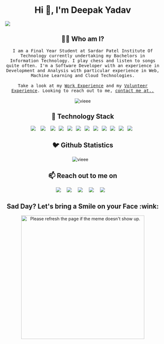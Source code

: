 <h1 align="center">Hi 👋, I'm Deepak Yadav</h1>
<img src="https://i.imgur.com/Eu3NtrU.png">

<h2 align="center"> 👨‍💻 Who am I?</h2>
<p align="center">
  <samp>
I am a Final Year Student at Sardar Patel Institute Of Technology currently undertaking my Bachelors in Information Technology. I play chess and listen to songs quite often. I'm a Software Developer with an experience in Development and Analysis with particular experience in Web, Machine Learning and Cloud Technologies. 
  </samp><br><br>
  <samp>
Take a look at my <a href="./EXPERIENCE.md">Work Experience</a> and my <a href="./VOLUNTEER-EXPERIENCE.md">Volunteer Experience</a>. Looking to reach out to me, <a href="#contact">contact me at..</a>
   </samp>
  <br> <br>
  <img src="https://komarev.com/ghpvc/?username=vieee" alt="vieee" /> 
</p>

<h2 align="center"> 🔭 Technology Stack</h2>
<p align="center">
  <img src="https://img.shields.io/badge/node.js%20-%2343853D.svg?&style=for-the-badge&logo=node.js&logoColor=white" />&nbsp;&nbsp;&nbsp;
  <img src="https://img.shields.io/badge/react%20-%2300D9FF.svg?&style=for-the-badge&logo=react&logoColor=white" />&nbsp;&nbsp;&nbsp;
  <img src="https://img.shields.io/badge/javascript%20-%231572B6.svg?&style=for-the-badge&logo=javascript&logoColor=white" />&nbsp;&nbsp;
  <img src="https://img.shields.io/badge/mongodb%20-%ffdf87B6.svg?&style=for-the-badge&logo=mongodb&logoColor=white" />&nbsp;&nbsp;
  <img src="https://img.shields.io/badge/mysql%20-%2300D9FF.svg?&style=for-the-badge&logo=mysql&logoColor=white" />&nbsp;&nbsp;
  <img src="https://img.shields.io/badge/python%20-%231572B6.svg?&style=for-the-badge&logo=python&logoColor=white" />&nbsp;&nbsp;
  <img src="https://img.shields.io/badge/firebase%20-%97BC62FF.svg?&style=for-the-badge&logo=firebase&logoColor=white" />&nbsp;&nbsp;
  <img src="https://img.shields.io/badge/electron%20-%2343853D.svg?&style=for-the-badge&logo=electron&logoColor=white" />&nbsp;&nbsp;
  <img src="https://img.shields.io/badge/neo4j%20-%231572B6.svg?&style=for-the-badge&logo=neo4j&logoColor=white" />&nbsp;&nbsp;
  <img src="https://img.shields.io/badge/graphql%20-%9CC3D5FF.svg?&style=for-the-badge&logo=graphql&logoColor=white" />&nbsp;&nbsp;
  <img src="https://img.shields.io/badge/git%20-%231572B6.svg?&style=for-the-badge&logo=git&logoColor=white" />&nbsp;&nbsp;
  <img src="https://img.shields.io/badge/php%20-%EA738DFF.svg?&style=for-the-badge&logo=php&logoColor=white" />&nbsp;&nbsp; 
</p>

<h2 align="center">🐦 Github Statistics </h2>
<p align="center">
<img src="https://github-readme-stats.vercel.app/api?username=vieee&layout=compact&hide=html&theme=jolly" alt="vieee" />&nbsp;&nbsp;&nbsp;&nbsp;
</p>

<h2 align="center" id="contact">📫 Reach out to me on</h2>
<p align="center">
  <a target="_blank"href="https://www.linkedin.com/in/deepak-yadav-4a2b8518b"><img src="https://img.shields.io/badge/linkedin-%230077B5.svg?&style=for-the-badge&logo=linkedin&logoColor=white" /></a>&nbsp;&nbsp;&nbsp;&nbsp;
  <a target="_blank"href="https://twitter.com/DeepakY06982993"><img src="https://img.shields.io/badge/twitter-%231DA1F2.svg?&style=for-the-badge&logo=twitter&logoColor=white" /></a>&nbsp;&nbsp;&nbsp;&nbsp;
  <a href="mailto:dgyadav1782000@gmail.com?subject=Hello%20Deepak,%20From%20Github"><img src="https://img.shields.io/badge/gmail-%23D14836.svg?&style=for-the-badge&logo=gmail&logoColor=white" /></a>&nbsp;&nbsp;&nbsp;&nbsp;
  <a href="https://www.instagram.com/de.epaks9501/"><img src="https://img.shields.io/badge/instagram-%23D14836.svg?&style=for-the-badge&logo=instagram&logoColor=pink" /></a>&nbsp;&nbsp;&nbsp;&nbsp;
  <a href="https://www.facebook.com/cleverdeepak"><img src="https://img.shields.io/badge/facebook-%27D1203.svg?&style=for-the-badge&logo=hashnode&logoColor=blue" /></a>&nbsp;&nbsp;&nbsp;&nbsp;
</p>

<h2 align="center">Sad Day? Let's bring a Smile on your Face :wink:</h2>
<p align="center" id="image">
<!--<img src='https://random-memer.herokuapp.com/' title="Meme" alt="Please refresh the page if the meme doesn't show up." height="400"> --!>

<img src="https://i.redd.it/4ojh1gmcgay61.jpg" title="Meme" alt="Please refresh the page if the meme doesn't show up." height="400">

</p>


